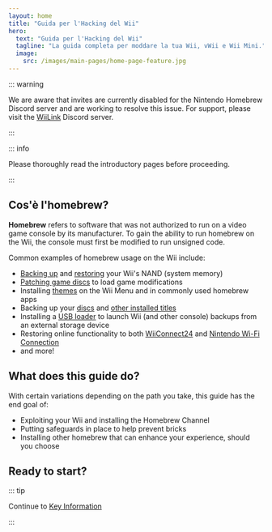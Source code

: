 ```yaml
---
layout: home
title: "Guida per l'Hacking del Wii"
hero:
  text: "Guida per l'Hacking del Wii"
  tagline: "La guida completa per moddare la tua Wii, vWii e Wii Mini."
  image:
    src: /images/main-pages/home-page-feature.jpg
---
```


::: warning

We are aware that invites are currently disabled for the Nintendo Homebrew Discord server and are working to resolve this issue. For support, please visit the [WiiLink](https://discord.gg/wiilink) Discord server.

:::

::: info

Please thoroughly read the introductory pages before proceeding.

:::

## Cos'è l'homebrew?

**Homebrew** refers to software that was not authorized to run on a video game console by its manufacturer. To gain the ability to run homebrew on the Wii, the console must first be modified to run unsigned code.

Common examples of homebrew usage on the Wii include:

- [Backing up](bootmii) and [restoring](bootmiirecover) your Wii's NAND (system memory)
- [Patching game discs](https://wiki.hacks.guide/wiki/Wii:Riivolution) to load game modifications
- Installing [themes](themes) on the Wii Menu and in commonly used homebrew apps
- Backing up your [discs](dump-games) and [other installed titles](dump-wads)
- Installing a [USB loader](wii-loaders) to launch Wii (and other console) backups from an external storage device
- Restoring online functionality to both [WiiConnect24](wiiconnect24) and [Nintendo Wi-Fi Connection](nintendowfc)
- and more!

## What does this guide do?

With certain variations depending on the path you take, this guide has the end goal of:

- Exploiting your Wii and installing the Homebrew Channel
- Putting safeguards in place to help prevent bricks
- Installing other homebrew that can enhance your experience, should you choose

## Ready to start?

::: tip

Continue to [Key Information](key-information)

:::

